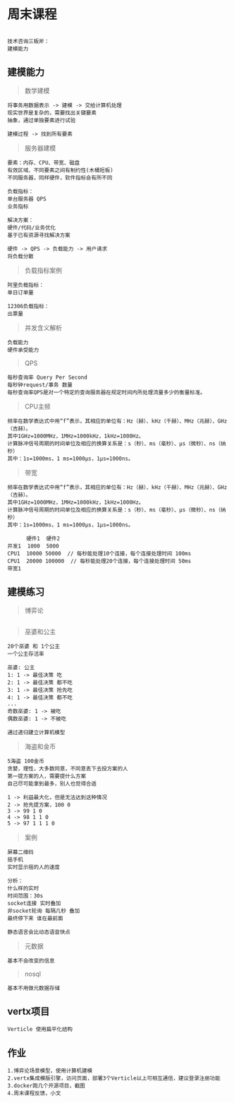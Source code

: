 # 周末课程

```
```


```
技术咨询三板斧：
建模能力
```

## 建模能力

> 数学建模
```
将事务用数据表示 -> 建模 -> 交给计算机处理
现实世界是复杂的，需要找出关键要素
抽象，通过单独要素进行试验

建模过程 -> 找到所有要素
```

> 服务器建模
```
要素：内存、CPU、带宽、磁盘
有效区域、不同要素之间有制约性(木桶短板)
不同服务器，同样硬件，软件指标会有所不同

负载指标：
单台服务器 QPS
业务指标

解决方案：
硬件/代码/业务优化
基于已有资源寻找解决方案

硬件 -> QPS -> 负载能力 -> 用户请求
将负载分散
```

> 负载指标案例
```
阿里负载指标：
单日订单量

12306负载指标：
出票量
```

> 并发含义解析
```
负载能力
硬件承受能力
```

> QPS
```
每秒查询率 Query Per Second
每秒钟request/事务 数量
每秒查询率QPS是对一个特定的查询服务器在规定时间内所处理流量多少的衡量标准。
```

> CPU主频
```
频率在数学表达式中用“f”表示，其相应的单位有：Hz（赫）、kHz（千赫）、MHz（兆赫）、GHz（吉赫）。
其中1GHz=1000MHz，1MHz=1000kHz，1kHz=1000Hz。
计算脉冲信号周期的时间单位及相应的换算关系是：s（秒）、ms（毫秒）、μs（微秒）、ns（纳秒）
其中：1s=1000ms，1 ms=1000μs，1μs=1000ns。
```

> 带宽
```
频率在数学表达式中用“f”表示，其相应的单位有：Hz（赫）、kHz（千赫）、MHz（兆赫）、GHz（吉赫）。
其中1GHz=1000MHz，1MHz=1000kHz，1kHz=1000Hz。
计算脉冲信号周期的时间单位及相应的换算关系是：s（秒）、ms（毫秒）、μs（微秒）、ns（纳秒）
其中：1s=1000ms，1 ms=1000μs，1μs=1000ns。
```

```
      硬件1  硬件2
并发1  1000  5000
CPU1  10000 50000  // 每秒能处理10个连接，每个连接处理时间 100ms
CPU1  20000 100000  // 每秒能处理20个连接，每个连接处理时间 50ms
带宽1
```

## 建模练习

> 博弈论
```
```

> 巫婆和公主
```
20个巫婆 和 1个公主
一个公主存活率

巫婆: 公主
1: 1 -> 最佳决策 吃
2: 1 -> 最佳决策 都不吃
3: 1 -> 最佳决策 抢先吃
4: 1 -> 最佳决策 都不吃
...
奇数巫婆: 1 -> 被吃
偶数巫婆: 1 -> 不被吃

通过递归建立计算机模型
```

> 海盗和金币
```
5海盗 100金币
贪婪，理性，大多数同意，不同意丢下去投方案的人
第一提方案的人，需要提什么方案
自己尽可能拿到最多，别人也觉得合适

1 -> 利益最大化，但是无法达到这种情况
2 -> 抢先提方案，100 0
3 -> 99 1 0
4 -> 98 1 1 0
5 -> 97 1 1 1 0
```

> 案例
```
屏幕二维码
摇手机
实时显示摇的人的速度

分析：
什么样的实时
时间范围：30s
socket连接 实时叠加
非socket轮询 每隔几秒 叠加
最终停下来 谁在最前面
```

```
静态语言会比动态语音快点
```

> 元数据
```
基本不会改变的信息
```

> nosql
```
基本不用做元数据存储
```

## vertx项目

```
Verticle 使用扁平化结构
```

## 作业
```
1.博弈论场景模型，使用计算机建模
2.vertx集成模版引擎，访问页面，部署3个Verticle以上可相互通信，建议登录注册功能
3.docker跑几个开源项目，截图
4.周末课程反馈，小文
```